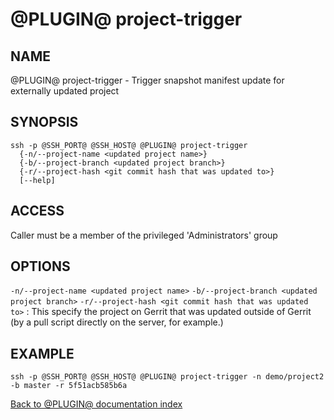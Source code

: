 @PLUGIN@ project-trigger
========================

NAME
----
@PLUGIN@ project-trigger - Trigger snapshot manifest update for externally updated project

SYNOPSIS
--------
```
ssh -p @SSH_PORT@ @SSH_HOST@ @PLUGIN@ project-trigger
  {-n/--project-name <updated project name>}
  {-b/--project-branch <updated project branch>}
  {-r/--project-hash <git commit hash that was updated to>}
  [--help]
```

ACCESS
------
Caller must be a member of the privileged 'Administrators' group

OPTIONS
-------

`-n/--project-name <updated project name>`
`-b/--project-branch <updated project branch>`
`-r/--project-hash <git commit hash that was updated to>`
: This specify the project on Gerrit that was updated outside of Gerrit
(by a pull script directly on the server, for example.)

EXAMPLE
-------
```
ssh -p @SSH_PORT@ @SSH_HOST@ @PLUGIN@ project-trigger -n demo/project2 -b master -r 5f51acb585b6a
```

[Back to @PLUGIN@ documentation index][index]

[index]: index.html